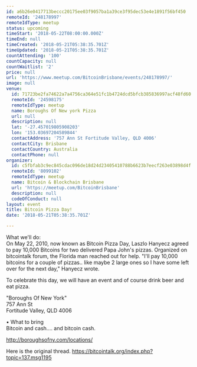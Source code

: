 ```yaml
---
id: a6b26e0417713beccc20175ee03f9057ba1a39ce3f95dec53e4e1891f56bf450
remoteId: '248178997'
remoteIdType: meetup
status: upcoming
timeStart: '2018-05-22T08:00:00.000Z'
timeEnd: null
timeCreated: '2018-05-21T05:38:35.701Z'
timeUpdated: '2018-05-21T05:38:35.701Z'
countAttending: '100'
countCapacity: null
countWaitlist: '2'
price: null
url: 'https://www.meetup.com/BitcoinBrisbane/events/248178997/'
image: null
venue:
  id: 71723be2fa74622a7a4756ca364e51fc1b4724dcd5bfcb385836997acf48fd60
  remoteId: '24598175'
  remoteIdType: meetup
  name: Boroughs Of New york Pizza
  url: null
  description: null
  lat: '-27.457019805908203'
  lon: '153.03697204589844'
  contactAddress: '757 Ann St Fortitude Valley, QLD 4006'
  contactCity: Brisbane
  contactCountry: Australia
  contactPhone: null
organizer:
  id: c5fbfab3c9ec845cdac096de18d24d23405410788b6623b7eecf263e03898d4f
  remoteId: '8099102'
  remoteIdType: meetup
  name: Bitcoin & Blockchain Brisbane
  url: 'https://meetup.com/BitcoinBrisbane'
  description: null
  codeOfConduct: null
layout: event
title: Bitcoin Pizza Day!
date: '2018-05-21T05:38:35.701Z'

---
```

<p>What we'll do:<br/>On May 22, 2010, now known as Bitcoin Pizza Day, Laszlo Hanyecz agreed to pay 10,000 Bitcoins for two delivered Papa John's pizzas. Organized on bitcointalk forum, the Florida man reached out for help. "I'll pay 10,000 bitcoins for a couple of pizzas.. like maybe 2 large ones so I have some left over for the next day," Hanyecz wrote.</p> <p>To celebrate this day, we will have an event and of course drink beer and eat pizza.</p> <p>"Boroughs Of New York"<br/>757 Ann St<br/>Fortitude Valley, QLD 4006</p> <p>• What to bring<br/>Bitcoin and cash.... and bitcoin cash.</p> <p><a href="http://boroughsofny.com/locations/" class="linkified">http://boroughsofny.com/locations/</a></p> <p>Here is the original thread. <a href="https://bitcointalk.org/index.php?topic=137.msg1195" class="linkified">https://bitcointalk.org/index.php?topic=137.msg1195</a></p>
